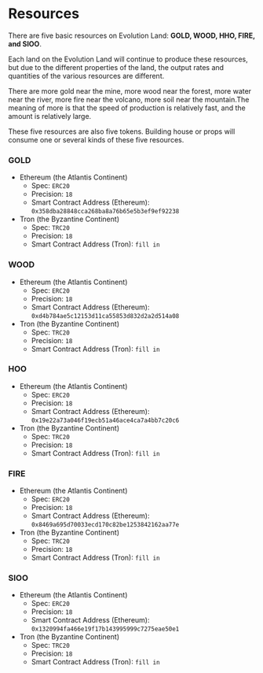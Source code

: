# Resources

There are five basic resources on Evolution Land: **GOLD, WOOD, HHO, FIRE, and SIOO**.

Each land on the Evolution Land will continue to produce these resources, but due to the different properties of the land, the output rates and quantities of the various resources are different.

There are more gold near the mine, more wood near the forest, more water near the river, more fire near the volcano, more soil near the mountain.The meaning of more is that the speed of production is relatively fast, and the amount is relatively large.

These five resources are also five tokens. Building house or props will consume one or several kinds of these five resources. 

### GOLD

- Ethereum (the Atlantis Continent)
  - Spec: `ERC20`
  - Precision: `18`
  - Smart Contract Address (Ethereum): `0x358dba28848cca268ba8a76b65e5b3ef9ef92238`
- Tron (the Byzantine Continent)
  - Spec: `TRC20`
  - Precision: `18`
  - Smart Contract Address (Tron): `fill in`

### WOOD

- Ethereum (the Atlantis Continent)
  - Spec: `ERC20`
  - Precision: `18`
  - Smart Contract Address (Ethereum): `0xd4b784ae5c12153d11ca55853d832d2a2d514a08`
- Tron (the Byzantine Continent)
  - Spec: `TRC20`
  - Precision: `18`
  - Smart Contract Address (Tron): `fill in`

### HOO

- Ethereum (the Atlantis Continent)
  - Spec: `ERC20`
  - Precision: `18`
  - Smart Contract Address (Ethereum): `0x19e22a73a046f19ecb51a46ace4ca7a4bb7c20c6`
- Tron (the Byzantine Continent)
  - Spec: `TRC20`
  - Precision: `18`
  - Smart Contract Address (Tron): `fill in`

### FIRE

- Ethereum (the Atlantis Continent)
  - Spec: `ERC20`
  - Precision: `18`
  - Smart Contract Address (Ethereum): `0x8469a695d70033ecd170c82be1253842162aa77e`
- Tron (the Byzantine Continent)
  - Spec: `TRC20`
  - Precision: `18`
  - Smart Contract Address (Tron): `fill in`

### SIOO

- Ethereum (the Atlantis Continent)
  - Spec: `ERC20`
  - Precision: `18`
  - Smart Contract Address (Ethereum): `0x1320994fa466e19f17b143995999c7275eae50e1`
- Tron (the Byzantine Continent)
  - Spec: `TRC20`
  - Precision: `18`
  - Smart Contract Address (Tron): `fill in`

